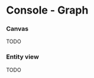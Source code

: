 # Console - Graph

### Canvas

TODO

### Entity view

TODO

<!--
Node information
Relationship information
-->

